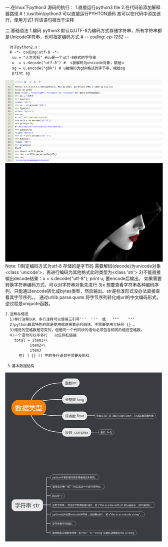 一.在linux下python3 源码的执行：
    1.直接运行python3 file 
    2.在代码前添加解释器路径 #！/usr/bin/python3   可以直接运行PYHTON源码
    故可以在代码中添加该行，使用方式1 时该语句相当于注释
   
   
二.基础语法
    1.编码
      python3 默认以UTF-8为编码方式存储字符串，所有字符串都是Unicode字符串，也可指定编码方式
      # -*- coding: cp-1252 -*-
   
      对于python2.x：
      # -*- coding:utf-8 -*-
       su = "人生苦短" #su是一个utf-8格式的字节串
       u  = s.decode("utf-8") #  s被解码为unicode对象，赋给u
       sg = u.encode("gbk") # u被编码为gbk格式的字节串，赋给sg
       print sg
 ![image](https://github.com/kobeHub/Hello-world/blob/master/2018-01-31%2015-51-56%E5%B1%8F%E5%B9%95%E6%88%AA%E5%9B%BE.png)
 ![image](https://github.com/kobeHub/Hello-world/blob/master/290884.jpg) 
     Note: 
     1)制定编码方式为utf-8  存储的是字节码 需要解码(decode)为unicode对象<class 'unicode'>，再进行编码为其他格式此时类型为<class 'str'>
     2)不能直接输出decode结果：u = s.decode("utf-8"); print u; 要encode后输出。
       如果需要转换字符串编码方式，可以对字符串对象先进行
     3)x 想要查看字符串各种编码序列，只能通过encode转化成bytes类型，然后输出。str是标准形式没办法直接查看其字节序列。。
       通过urllib.parse.quote 将字节序列转化成url的中文编码形式，逆过程是unquote函数。

    2.注释与缩进
	  1)单行注释以#，多行注释可以使用三引号'''  '''  或   """    """
	  2)python最具特色的就是使用缩进来表示代码块，不需要使用大括号 {} 。
      3)缩进的空格数是可变的，但是同一个代码块的语句必须包含相同的缩进空格数。
	  4)一个语句可以写多行   以反斜杠链接
		total = item1+\
		       item2+\
		       item3
          在[ ] {} () 中的多行语句不需要反斜杠
     
     3.基本数据结构
![image](https://github.com/kobeHub/Hello-world/blob/master/pyData.png)
    
    
    
